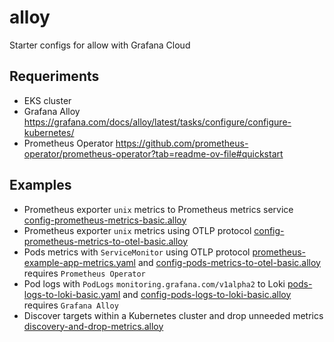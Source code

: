 # alloy

Starter configs for allow with Grafana Cloud

## Requeriments
- EKS cluster 
- Grafana Alloy https://grafana.com/docs/alloy/latest/tasks/configure/configure-kubernetes/
- Prometheus Operator https://github.com/prometheus-operator/prometheus-operator?tab=readme-ov-file#quickstart

## Examples
- Prometheus exporter `unix` metrics to Prometheus metrics service [config-prometheus-metrics-basic.alloy](config-prometheus-metrics-basic.alloy)
- Prometheus exporter `unix` metrics using OTLP protocol  [config-prometheus-metrics-to-otel-basic.alloy](config-prometheus-metrics-to-otel-basic.alloy)
- Pods metrics with `ServiceMonitor` using OTLP protocol [prometheus-example-app-metrics.yaml](prometheus-example-app-metrics.yaml) and [config-pods-metrics-to-otel-basic.alloy](config-pods-metrics-to-otel-basic.alloy) requires `Prometheus Operator`
- Pod logs with `PodLogs` `monitoring.grafana.com/v1alpha2` to Loki [pods-logs-to-loki-basic.yaml](pods-logs-to-loki-basic.yaml) and [config-pods-logs-to-loki-basic.alloy](config-pods-logs-to-loki-basic.alloy) requires `Grafana Alloy`
- Discover targets within a Kubernetes cluster and drop unneeded metrics [discovery-and-drop-metrics.alloy](discovery-and-drop-metrics.alloy)

